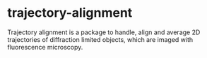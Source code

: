 # trajectory-alignment

Trajectory alignment is a package to handle, align and average 2D trajectories of diffraction limited objects, which are imaged with fluorescence microscopy.
